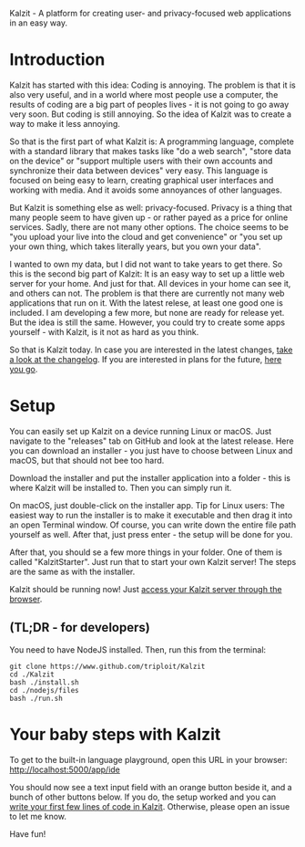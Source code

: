 Kalzit - A platform for creating user- and privacy-focused web applications in an easy way.

#  Introduction

Kalzit has started with this idea: Coding is annoying. The problem is that it is also very useful, and in a world where most people use a computer, the results of coding are a big part of peoples lives - it is not going to go away very soon.
But coding is still annoying. So the idea of Kalzit was to create a way to make it less annoying.

So that is the first part of what Kalzit is: A programming language, complete with a standard library that makes tasks like "do a web search", "store data on the device" or "support multiple users with their own accounts and synchronize their data between devices" very easy.
This language is focused on being easy to learn, creating graphical user interfaces and working with media. And it avoids some annoyances of other languages.

But Kalzit is something else as well: privacy-focused. Privacy is a thing that many people seem to have given up - or rather payed as a price for online services.
Sadly, there are not many other options. The choice seems to be "you upload your live into the cloud and get convenience" or "you set up your own thing, which takes literally years, but you own your data".

I wanted to own my data, but I did not want to take years to get there.
So this is the second big part of Kalzit: It is an easy way to set up a little web server for your home. And just for that. All devices in your home can see it, and others can not.
The problem is that there are currently not many web applications that run on it. With the latest relese, at least one good one is included. I am developing a few more, but none are ready for release yet. But the idea is still the same. However, you could try to create some apps yourself - with Kalzit, is it not as hard as you think.


So that is Kalzit today. In case you are interested in the latest changes, [take a look at the changelog](/docs/changelog/2020.05.05.md). If you are interested in plans for the future, [here you go](docs/future.md).

# Setup

You can easily set up Kalzit on a device running Linux or macOS.
Just navigate to the "releases" tab on GitHub and look at the latest release.
Here you can download an installer - you just have to choose between Linux and macOS, but that should not bee too hard.

Download the installer and put the installer application into a folder - this is where Kalzit will be installed to. Then you can simply run it.

On macOS, just double-click on the installer app.
Tip for Linux users: The easiest way to run the installer is to make it executable and then drag it into an open Terminal window. Of course, you can write down the entire file path yourself as well. After that, just press enter - the setup will be done for you.


After that, you should se a few more things in your folder. One of them is called "KalzitStarter". Just run that to start your own Kalzit server! The steps are the same as with the installer.

Kalzit should be running now! Just [access your Kalzit server through the browser](http://localhost:5000/).

## (TL;DR - for developers)

You need to have NodeJS installed. Then, run this from the terminal:
```
git clone https://www.github.com/triploit/Kalzit
cd ./Kalzit
bash ./install.sh
cd ./nodejs/files
bash ./run.sh

```

# Your baby steps with Kalzit

To get to the built-in language playground, open this URL in your browser: [http://localhost:5000/app/ide](http://localhost:5000/app/ide)

You should now see a text input field with an orange button beside it, and a bunch of other buttons below.
If you do, the setup worked and you can [write your first few lines of code in Kalzit](http://localhost:5000/docs/tutorial/babysteps.md).
Otherwise, please open an issue to let me know.

Have fun!
